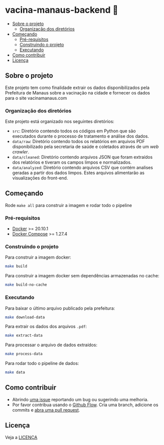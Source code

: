 # vacina-manaus-backend 💉

- [Sobre o projeto](#sobre-o-projeto)
  - [Organização dos diretórios](#organização-dos-diretórios)
- [Começando](#começando)
  - [Pré-requisitos](#pré-requisitos)
  - [Construindo o projeto](#construindo-o-projeto)
  - [Executando](#running)
- [Como contribuir](#como-contribuir)
- [Licença](#licença)

## Sobre o projeto

Este projeto tem como finalidade extrair os dados disponibilizados pela Prefeitura de Manaus sobre a vacinação na cidade e fornecer os dados para o site vacinamanaus.com

### Organização dos diretórios

Este projeto está organizado nos seguintes diretórios:
- `src`: Diretório contendo todos os códigos em Python que são executados durante o processo de tratamento e análise dos dados.
- `data/raw`: Diretório contendo todos os relatórios em arquivos PDF disponibilizado pela secretaria de saúde e coletados através de um *web crawler*.
- `data/cleaned`: Diretório contendo arquivos JSON que foram extraídos dos relatórios e tiveram os campos limpos e normalizados.
- `data/analyzed`: Diretório contendo arquivos CSV que contém analises geradas a partir dos dados limpos. Estes arquivos alimentarão as visualizações do front-end.

## Começando

Rode `make all` para construir a imagem e rodar todo o pipeline

### Pré-requisitos

- [Docker](https://docs.docker.com/engine/install/ubuntu/) >= 20.10.1
- [Docker Compose](https://docs.docker.com/compose/install/) >= 1.27.4

### Construindo o projeto

Para construir a imagem docker:

```bash
make build
```

Para construir a imagem docker sem dependências armazenadas no cache:

```bash
make build-no-cache
```

### Executando

Para baixar o último arquivo publicado pela prefeitura:

```bash
make download-data
```

Para extrair os dados dos arquivos `.pdf`:

```bash
make extract-data
```

Para processar o arquivo de dados extraídos:

```bash
make process-data
```

Para rodar todo o pipeline de dados:

```bash
make data
```

## Como contribuir

- Abrindo [uma issue](https://github.com/CodeForManaus/vacina-manaus-backend/issues/new) reportando um bug ou sugerindo uma melhoria.
- Por favor contribua usando o [Github Flow](https://guides.github.com/introduction/flow/). Cria uma branch, adicione os commits e [abra uma pull request](https://github.com/CodeForManaus/vacina-manaus-backend/compare).

## Licença

Veja a [LICENÇA](https://github.com/CodeForManaus/vacina-manaus-backend/blob/master/LICENSE.md)
